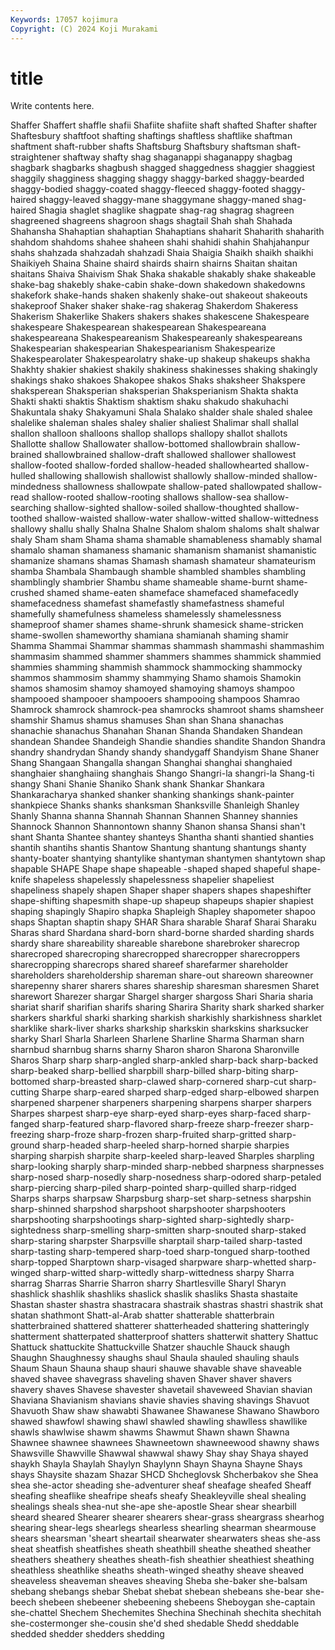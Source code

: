 ```yaml
---
Keywords: 17057 kojimura
Copyright: (C) 2024 Koji Murakami
---
```


# title

Write contents here.



Shaffer Shaffert shaffle shafii
Shafiite shafiite shaft shafted Shafter shafter Shaftesbury shaftfoot shafting shaftings
shaftless shaftlike shaftman shaftment shaft-rubber shafts Shaftsburg Shaftsbury shaftsman shaft-straightener
shaftway shafty shag shaganappi shaganappy shagbag shagbark shagbarks shagbush shagged
shaggedness shaggier shaggiest shaggily shagginess shagging shaggy shaggy-barked shaggy-bearded shaggy-bodied
shaggy-coated shaggy-fleeced shaggy-footed shaggy-haired shaggy-leaved shaggy-mane shaggymane shaggy-maned shag-haired Shagia
shaglet shaglike shagpate shag-rag shagrag shagreen shagreened shagreens shagroon shags
shagtail Shah shah Shahada Shahansha Shahaptian shahaptian Shahaptians shaharit Shaharith
shaharith shahdom shahdoms shahee shaheen shahi shahidi shahin Shahjahanpur shahs
shahzada shahzadah shahzadi Shaia Shaigia Shaikh shaikh shaikhi Shaikiyeh Shaina
Shaine shaird shairds shairn shairns Shaitan shaitan shaitans Shaiva Shaivism
Shak Shaka shakable shakably shake shakeable shake-bag shakebly shake-cabin shake-down
shakedown shakedowns shakefork shake-hands shaken shakenly shake-out shakeout shakeouts shakeproof
Shaker shaker shake-rag shakerag Shakerdom Shakeress Shakerism Shakerlike Shakers shakers
shakes shakescene Shakespeare shakespeare Shakespearean shakespearean Shakespeareana shakespeareana Shakespeareanism Shakespeareanly
shakespeareans Shakespearian shakespearian Shakespearianism Shakespearize Shakespearolater Shakespearolatry shake-up shakeup shakeups
shakha Shakhty shakier shakiest shakily shakiness shakinesses shaking shakingly shakings
shako shakoes Shakopee shakos Shaks shaksheer Shakspere shaksperean Shaksperian shaksperian
Shaksperianism Shakta shakta Shakti shakti shaktis Shaktism shaktism shaku shakudo
shakuhachi Shakuntala shaky Shakyamuni Shala Shalako shalder shale shaled shalee
shalelike shaleman shales shaley shalier shaliest Shalimar shall shallal shallon
shalloon shalloons shallop shallops shallopy shallot shallots Shallotte shallow Shallowater
shallow-bottomed shallowbrain shallow-brained shallowbrained shallow-draft shallowed shallower shallowest shallow-footed shallow-forded
shallow-headed shallowhearted shallow-hulled shallowing shallowish shallowist shallowly shallow-minded shallow-mindedness shallowness
shallowpate shallow-pated shallowpated shallow-read shallow-rooted shallow-rooting shallows shallow-sea shallow-searching shallow-sighted
shallow-soiled shallow-thoughted shallow-toothed shallow-waisted shallow-water shallow-witted shallow-wittedness shallowy shallu shally
Shalna Shalne Shalom shalom shaloms shalt shalwar shaly Sham sham
Shama shama shamable shamableness shamably shamal shamalo shaman shamaness shamanic
shamanism shamanist shamanistic shamanize shamans shamas Shamash shamash shamateur shamateurism
shamba Shambala Shambaugh shamble shambled shambles shambling shamblingly shambrier Shambu
shame shameable shame-burnt shame-crushed shamed shame-eaten shameface shamefaced shamefacedly shamefacedness
shamefast shamefastly shamefastness shameful shamefully shamefulness shameless shamelessly shamelessness shameproof
shamer shames shame-shrunk shamesick shame-stricken shame-swollen shameworthy shamiana shamianah shaming
shamir Shamma Shammai Shammar shammas shammash shammashi shammashim shammasim shammed
shammer shammers shammes shammick shammied shammies shamming shammish shammock shammocking
shammocky shammos shammosim shammy shammying Shamo shamois Shamokin shamos shamosim
shamoy shamoyed shamoying shamoys shampoo shampooed shampooer shampooers shampooing shampoos
Shamrao Shamrock shamrock shamrock-pea shamrocks shamroot shams shamsheer shamshir Shamus
shamus shamuses Shan shan Shana shanachas shanachie shanachus Shanahan Shanan
Shanda Shandaken Shandean shandean Shandee Shandeigh Shandie shandies shandite Shandon
Shandra shandry shandrydan Shandy shandy shandygaff Shandyism Shane Shaner Shang
Shangaan Shangalla shangan Shanghai shanghai shanghaied shanghaier shanghaiing shanghais Shango
Shangri-la shangri-la Shang-ti shangy Shani Shanie Shaniko Shank shank Shankar
Shankara Shankaracharya shanked shanker shanking shankings shank-painter shankpiece Shanks shanks
shanksman Shanksville Shanleigh Shanley Shanly Shanna shanna Shannah Shannan Shannen
Shanney shannies Shannock Shannon Shannontown shanny Shanon shansa Shansi shan't
shant Shanta Shantee shantey shanteys Shantha shanti shantied shanties shantih
shantihs shantis Shantow Shantung shantung shantungs shanty shanty-boater shantying shantylike
shantyman shantymen shantytown shap shapable SHAPE Shape shape shapeable -shaped
shaped shapeful shape-knife shapeless shapelessly shapelessness shapelier shapeliest shapeliness shapely
shapen Shaper shaper shapers shapes shapeshifter shape-shifting shapesmith shape-up shapeup
shapeups shapier shapiest shaping shapingly Shapiro shapka Shapleigh Shapley shapometer
shapoo shaps Shaptan shaptin shapy SHAR Shara sharable Sharaf Sharai
Sharaku Sharas shard Shardana shard-born shard-borne sharded sharding shards shardy
share shareability shareable sharebone sharebroker sharecrop sharecroped sharecroping sharecropped sharecropper
sharecroppers sharecropping sharecrops shared shareef sharefarmer shareholder shareholders shareholdership shareman
share-out shareown shareowner sharepenny sharer sharers shares shareship sharesman sharesmen
Sharet sharewort Sharezer shargar Shargel sharger shargoss Shari Sharia sharia
shariat sharif sharifian sharifs sharing Sharira Sharity shark sharked sharker
sharkers sharkful sharki sharking sharkish sharkishly sharkishness sharklet sharklike shark-liver
sharks sharkship sharkskin sharkskins sharksucker sharky Sharl Sharla Sharleen Sharlene
Sharline Sharma Sharman sharn sharnbud sharnbug sharns sharny Sharon sharon
Sharona Sharonville Sharos Sharp sharp sharp-angled sharp-ankled sharp-back sharp-backed sharp-beaked
sharp-bellied sharpbill sharp-billed sharp-biting sharp-bottomed sharp-breasted sharp-clawed sharp-cornered sharp-cut sharp-cutting
Sharpe sharp-eared sharped sharp-edged sharp-elbowed sharpen sharpened sharpener sharpeners sharpening
sharpens sharper sharpers Sharpes sharpest sharp-eye sharp-eyed sharp-eyes sharp-faced sharp-fanged
sharp-featured sharp-flavored sharp-freeze sharp-freezer sharp-freezing sharp-froze sharp-frozen sharp-fruited sharp-gritted sharp-ground
sharp-headed sharp-heeled sharp-horned sharpie sharpies sharping sharpish sharpite sharp-keeled sharp-leaved
Sharples sharpling sharp-looking sharply sharp-minded sharp-nebbed sharpness sharpnesses sharp-nosed sharp-nosedly
sharp-nosedness sharp-odored sharp-petaled sharp-piercing sharp-piled sharp-pointed sharp-quilled sharp-ridged Sharps sharps
sharpsaw Sharpsburg sharp-set sharp-setness sharpshin sharp-shinned sharpshod sharpshoot sharpshooter sharpshooters
sharpshooting sharpshootings sharp-sighted sharp-sightedly sharp-sightedness sharp-smelling sharp-smitten sharp-snouted sharp-staked sharp-staring
sharpster Sharpsville sharptail sharp-tailed sharp-tasted sharp-tasting sharp-tempered sharp-toed sharp-tongued sharp-toothed
sharp-topped Sharptown sharp-visaged sharpware sharp-whetted sharp-winged sharp-witted sharp-wittedly sharp-wittedness sharpy
Sharra sharrag Sharras Sharrie Sharron sharry Shartlesville Sharyl Sharyn shashlick
shashlik shashliks shaslick shaslik shasliks Shasta shastaite Shastan shaster shastra
shastracara shastraik shastras shastri shastrik shat shatan shathmont Shatt-al-Arab shatter
shatterable shatterbrain shatterbrained shattered shatterer shatterheaded shattering shatteringly shatterment shatterpated
shatterproof shatters shatterwit shattery Shattuc Shattuck shattuckite Shattuckville Shatzer shauchle
Shauck shaugh Shaughn Shaughnessy shaughs shaul Shaula shauled shauling shauls
Shaum Shaun Shauna shaup shauri shauwe shavable shave shaveable shaved
shavee shavegrass shaveling shaven Shaver shaver shavers shavery shaves Shavese
shavester shavetail shaveweed Shavian shavian Shaviana Shavianism shavians shavie shavies
shaving shavings Shavuot Shavuoth Shaw shaw shawabti Shawanee Shawanese Shawano
Shawboro shawed shawfowl shawing shawl shawled shawling shawlless shawllike shawls
shawlwise shawm shawms Shawmut Shawn shawn Shawna Shawnee shawnee shawnees
Shawneetown shawneewood shawny shaws Shawsville Shawville Shawwal shawwal shawy Shay
shay Shaya shayed shaykh Shayla Shaylah Shaylyn Shaylynn Shayn Shayna
Shayne Shays shays Shaysite shazam Shazar SHCD Shcheglovsk Shcherbakov she
Shea shea she-actor sheading she-adventurer sheaf sheafage sheafed Sheaff sheafing
sheaflike sheafripe sheafs sheafy Sheakleyville sheal shealing shealings sheals shea-nut
she-ape she-apostle Shear shear shearbill sheard sheared Shearer shearer shearers
shear-grass sheargrass shearhog shearing shear-legs shearlegs shearless shearling shearman shearmouse
shears shearsman 'sheart sheartail shearwater shearwaters sheas she-ass sheat sheatfish
sheatfishes sheath sheathbill sheathe sheathed sheather sheathers sheathery sheathes sheath-fish
sheathier sheathiest sheathing sheathless sheathlike sheaths sheath-winged sheathy sheave sheaved
sheaveless sheaveman sheaves sheaving Sheba she-baker she-balsam shebang shebangs shebar
Shebat shebat shebean shebeans she-bear she-beech shebeen shebeener shebeening shebeens
Sheboygan she-captain she-chattel Shechem Shechemites Shechina Shechinah shechita shechitah she-costermonger
she-cousin she'd shed shedable Shedd sheddable shedded shedder shedders shedding
